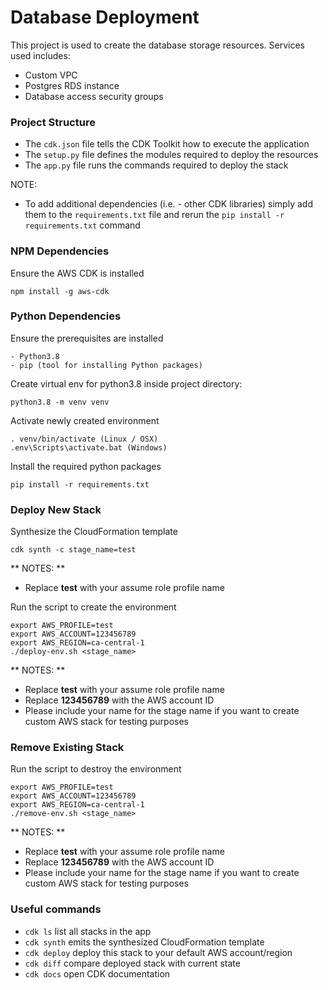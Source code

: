 # Database Deployment #

This project is used to create the database storage resources.  Services used includes:

- Custom VPC
- Postgres RDS instance
- Database access security groups

### Project Structure ##

- The `cdk.json` file tells the CDK Toolkit how to execute the application
- The `setup.py` file defines the modules required to deploy the resources
- The `app.py` file runs the commands required to deploy the stack

NOTE:

- To add additional dependencies (i.e. - other CDK libraries) simply add them to the `requirements.txt` file and rerun the `pip install -r requirements.txt` command

### NPM Dependencies ###

Ensure the AWS CDK is installed

```
npm install -g aws-cdk
```

### Python Dependencies ###

Ensure the prerequisites are installed

```
- Python3.8
- pip (tool for installing Python packages)
```

Create virtual env for python3.8 inside project directory:

```
python3.8 -m venv venv
```

Activate newly created environment

```
. venv/bin/activate (Linux / OSX)
.env\Scripts\activate.bat (Windows)
```

Install the required python packages

```
pip install -r requirements.txt
```

### Deploy New Stack ###

Synthesize the CloudFormation template

```
cdk synth -c stage_name=test
```

** NOTES: **

- Replace **test** with your assume role profile name

Run the script to create the environment

```
export AWS_PROFILE=test
export AWS_ACCOUNT=123456789
export AWS_REGION=ca-central-1
./deploy-env.sh <stage_name>
```

** NOTES: **

- Replace **test** with your assume role profile name
- Replace **123456789** with the AWS account ID
- Please include your name for the stage name if you want to create custom AWS stack for testing purposes

### Remove Existing Stack ###

Run the script to destroy the environment

```
export AWS_PROFILE=test
export AWS_ACCOUNT=123456789
export AWS_REGION=ca-central-1
./remove-env.sh <stage_name>
```

** NOTES: **

- Replace **test** with your assume role profile name
- Replace **123456789** with the AWS account ID
- Please include your name for the stage name if you want to create custom AWS stack for testing purposes

### Useful commands ###

- `cdk ls` list all stacks in the app
- `cdk synth` emits the synthesized CloudFormation template
- `cdk deploy` deploy this stack to your default AWS account/region
- `cdk diff` compare deployed stack with current state
- `cdk docs` open CDK documentation

